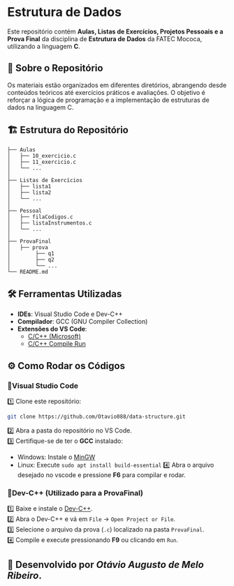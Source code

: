 # Estrutura de Dados  

Este repositório contém **Aulas, Listas de Exercícios, Projetos Pessoais e a Prova Final** da disciplina de **Estrutura de Dados** da FATEC Mococa, utilizando a linguagem **C**.  

## 📝 Sobre o Repositório  
Os materiais estão organizados em diferentes diretórios, abrangendo desde conteúdos teóricos até exercícios práticos e avaliações. O objetivo é reforçar a lógica de programação e a implementação de estruturas de dados na linguagem C.  

## 🏗️ Estrutura do Repositório  

```
├── Aulas
│   ├── 10_exercicio.c
│   ├── 11_exercicio.c
│   └── ...
│
├── Listas de Exercícios
│   ├── lista1
│   ├── lista2
│   └── ...
│
├── Pessoal
│   ├── filaCodigos.c
│   ├── listaInstrumentos.c
│   └── ...
│
├── ProvaFinal
│   ├── prova
│        ├── q1
│        ├── q2
│        └── ...
└── README.md
```

## 🛠 Ferramentas Utilizadas  
- **IDEs**: Visual Studio Code e Dev-C++  
- **Compilador**: GCC (GNU Compiler Collection)  
- **Extensões do VS Code**:
  -  [C/C++ (Microsoft)](https://marketplace.visualstudio.com/items?itemName=ms-vscode.cpptools)  
  -  [C/C++ Compile Run](https://marketplace.visualstudio.com/items?itemName=danielpinto8zz6.c-cpp-compile-run)  

## ⚙️ Como Rodar os Códigos  

### 🔹Visual Studio Code  
1️⃣ Clone este repositório:  
   ```sh
   git clone https://github.com/Otavio088/data-structure.git
   ```
2️⃣ Abra a pasta do repositório no VS Code.  
3️⃣ Certifique-se de ter o **GCC** instalado:
   - Windows: Instale o [MinGW](https://sourceforge.net/projects/mingw/)
   - Linux: Execute `sudo apt install build-essential`
4️⃣ Abra o arquivo desejado no vscode e pressione **F6** para compilar e rodar.  

### 🔹Dev-C++ (Utilizado para a ProvaFinal)  
1️⃣ Baixe e instale o [Dev-C++](https://sourceforge.net/projects/orwelldevcpp/).  
2️⃣ Abra o Dev-C++ e vá em `File` → `Open Project or File`.  
3️⃣ Selecione o arquivo da prova (`.c`) localizado na pasta `ProvaFinal`.  
4️⃣ Compile e execute pressionando **F9** ou clicando em `Run`.  

## 🚀 Desenvolvido por *Otávio Augusto de Melo Ribeiro*.

